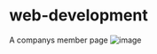 # web-development
A companys member page
![image](https://github.com/user-attachments/assets/d0ad33ea-8cb9-420e-8dd6-95270b273478)
